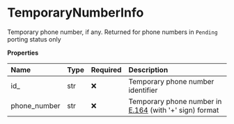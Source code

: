 # TemporaryNumberInfo

Temporary phone number, if any. Returned for phone numbers in `Pending` porting status only

**Properties**

| Name         | Type | Required | Description                                                                                            |
| :----------- | :--- | :------- | :----------------------------------------------------------------------------------------------------- |
| id\_         | str  | ❌       | Temporary phone number identifier                                                                      |
| phone_number | str  | ❌       | Temporary phone number in [E.164](https://www.itu.int/rec/T-REC-E.164-201011-I) (with '+' sign) format |

<!-- This file was generated by liblab | https://liblab.com/ -->
